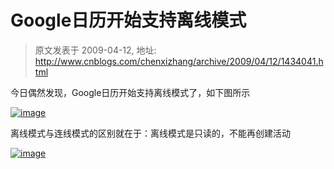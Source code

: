 # Google日历开始支持离线模式 
> 原文发表于 2009-04-12, 地址: http://www.cnblogs.com/chenxizhang/archive/2009/04/12/1434041.html 


今日偶然发现，Google日历开始支持离线模式了，如下图所示

 [![image](http://images.cnblogs.com/cnblogs_com/chenxizhang/WindowsLiveWriter/Google_7CD7/image_thumb.png "image")](http://images.cnblogs.com/cnblogs_com/chenxizhang/WindowsLiveWriter/Google_7CD7/image_2.png) 

 离线模式与连线模式的区别就在于：离线模式是只读的，不能再创建活动

 [![image](http://images.cnblogs.com/cnblogs_com/chenxizhang/WindowsLiveWriter/Google_7CD7/image_thumb_1.png "image")](http://images.cnblogs.com/cnblogs_com/chenxizhang/WindowsLiveWriter/Google_7CD7/image_4.png)


